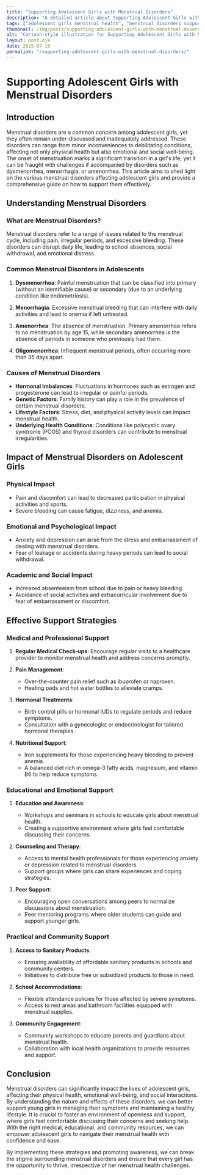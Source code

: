 ```yaml
---
title: "Supporting Adolescent Girls with Menstrual Disorders"
description: "A detailed article about Supporting Adolescent Girls with Menstrual Disorders."
tags: ["adolescent girls menstrual health", "menstrual disorders support", "teenage menstrual issues", "menstrual health education", "supporting girls menstruation"]
thumbnail: /img/posts/supporting-adolescent-girls-with-menstrual-disorders.png
alt: "Cartoon-style illustration for Supporting Adolescent Girls with Menstrual Disorders"
layout: post.njk
date: 2025-07-10
permalink: "/supporting-adolescent-girls-with-menstrual-disorders/"
---
```


# Supporting Adolescent Girls with Menstrual Disorders

## Introduction

Menstrual disorders are a common concern among adolescent girls, yet they often remain under-discussed and inadequately addressed. These disorders can range from minor inconveniences to debilitating conditions, affecting not only physical health but also emotional and social well-being. The onset of menstruation marks a significant transition in a girl's life, yet it can be fraught with challenges if accompanied by disorders such as dysmenorrhea, menorrhagia, or amenorrhea. This article aims to shed light on the various menstrual disorders affecting adolescent girls and provide a comprehensive guide on how to support them effectively.

## Understanding Menstrual Disorders

### What are Menstrual Disorders?

Menstrual disorders refer to a range of issues related to the menstrual cycle, including pain, irregular periods, and excessive bleeding. These disorders can disrupt daily life, leading to school absences, social withdrawal, and emotional distress.

### Common Menstrual Disorders in Adolescents

1. **Dysmenorrhea**: Painful menstruation that can be classified into primary (without an identifiable cause) or secondary (due to an underlying condition like endometriosis).

2. **Menorrhagia**: Excessive menstrual bleeding that can interfere with daily activities and lead to anemia if left untreated.

3. **Amenorrhea**: The absence of menstruation. Primary amenorrhea refers to no menstruation by age 15, while secondary amenorrhea is the absence of periods in someone who previously had them.

4. **Oligomenorrhea**: Infrequent menstrual periods, often occurring more than 35 days apart.

### Causes of Menstrual Disorders

- **Hormonal Imbalances**: Fluctuations in hormones such as estrogen and progesterone can lead to irregular or painful periods.
- **Genetic Factors**: Family history can play a role in the prevalence of certain menstrual disorders.
- **Lifestyle Factors**: Stress, diet, and physical activity levels can impact menstrual health.
- **Underlying Health Conditions**: Conditions like polycystic ovary syndrome (PCOS) and thyroid disorders can contribute to menstrual irregularities.

## Impact of Menstrual Disorders on Adolescent Girls

### Physical Impact

- Pain and discomfort can lead to decreased participation in physical activities and sports.
- Severe bleeding can cause fatigue, dizziness, and anemia.

### Emotional and Psychological Impact

- Anxiety and depression can arise from the stress and embarrassment of dealing with menstrual disorders.
- Fear of leakage or accidents during heavy periods can lead to social withdrawal.

### Academic and Social Impact

- Increased absenteeism from school due to pain or heavy bleeding.
- Avoidance of social activities and extracurricular involvement due to fear of embarrassment or discomfort.

## Effective Support Strategies

### Medical and Professional Support

1. **Regular Medical Check-ups**: Encourage regular visits to a healthcare provider to monitor menstrual health and address concerns promptly.

2. **Pain Management**: 
   - Over-the-counter pain relief such as ibuprofen or naproxen.
   - Heating pads and hot water bottles to alleviate cramps.

3. **Hormonal Treatments**: 
   - Birth control pills or hormonal IUDs to regulate periods and reduce symptoms.
   - Consultation with a gynecologist or endocrinologist for tailored hormonal therapies.

4. **Nutritional Support**: 
   - Iron supplements for those experiencing heavy bleeding to prevent anemia.
   - A balanced diet rich in omega-3 fatty acids, magnesium, and vitamin B6 to help reduce symptoms.

### Educational and Emotional Support

1. **Education and Awareness**: 
   - Workshops and seminars in schools to educate girls about menstrual health.
   - Creating a supportive environment where girls feel comfortable discussing their concerns.

2. **Counseling and Therapy**:
   - Access to mental health professionals for those experiencing anxiety or depression related to menstrual disorders.
   - Support groups where girls can share experiences and coping strategies.

3. **Peer Support**:
   - Encouraging open conversations among peers to normalize discussions about menstruation.
   - Peer mentoring programs where older students can guide and support younger girls.

### Practical and Community Support

1. **Access to Sanitary Products**: 
   - Ensuring availability of affordable sanitary products in schools and community centers.
   - Initiatives to distribute free or subsidized products to those in need.

2. **School Accommodations**:
   - Flexible attendance policies for those affected by severe symptoms.
   - Access to rest areas and bathroom facilities equipped with menstrual supplies.

3. **Community Engagement**:
   - Community workshops to educate parents and guardians about menstrual health.
   - Collaboration with local health organizations to provide resources and support.

## Conclusion

Menstrual disorders can significantly impact the lives of adolescent girls, affecting their physical health, emotional well-being, and social interactions. By understanding the nature and effects of these disorders, we can better support young girls in managing their symptoms and maintaining a healthy lifestyle. It is crucial to foster an environment of openness and support, where girls feel comfortable discussing their concerns and seeking help. With the right medical, educational, and community resources, we can empower adolescent girls to navigate their menstrual health with confidence and ease.

By implementing these strategies and promoting awareness, we can break the stigma surrounding menstrual disorders and ensure that every girl has the opportunity to thrive, irrespective of her menstrual health challenges.